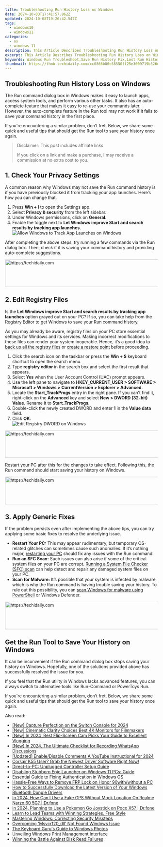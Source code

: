 ```yaml
---
title: Troubleshooting Run History Loss on Windows
date: 2024-10-03T17:41:57.862Z
updated: 2024-10-08T19:26:42.547Z
tags:
  - windows10
  - windows11
categories:
  - os
  - windows 11
description: This Article Describes Troubleshooting Run History Loss on Windows
excerpt: This Article Describes Troubleshooting Run History Loss on Windows
keywords: Windows Run Troubleshoot,Save Run History Fix,Lost Run History Solve,Clearing Run History Errors,Restore Past Run Data,Reinstate Run Logs,Reset Windows Run Info
thumbnail: https://thmb.techidaily.com/cc0866b80e38550ff25e3009719b526ea4484f9d37497b921eea5c41a1afe3dd.jpg
---
```


## Troubleshooting Run History Loss on Windows

 The Run command dialog box in Windows makes it easy to launch apps, access system tools, and perform various other tasks. It also has an auto-complete feature that makes it easy to re-use your commands later. However, the auto-complete feature in the Run tool may not work if it fails to save your command history in the first place.

 If you're encountering a similar problem, don’t fret. Below, we share some quick and useful tips that should get the Run tool to save your history once again.

>  Disclaimer: This post includes affiliate links
>
>  If you click on a link and make a purchase, I may receive a commission at no extra cost to you.
>

## 1\. Check Your Privacy Settings

 A common reason why Windows may not save the Run command history is if you have previously blocked it from tracking your app launches. Here’s how you can change that.

1. Press **Win + I** to open the Settings app.
2. Select **Privacy & security** from the left sidebar.
3. Under Windows permissions, click on **General**.
4. Enable the toggle next to **Let Windows improve Start and search results by tracking app launches**.  
![Allow Windows to Track App Launches on Windows](https://static1.makeuseofimages.com/wordpress/wp-content/uploads/2023/05/allow-windows-to-track-app-launches-on-windows.jpg)

 After completing the above steps, try running a few commands via the Run dialog box. Then, check if it is saving your command history and providing auto-complete suggestions.

<!-- affiliate ads begin -->
<a href="https://appsumo.8odi.net/c/5597632/2100530/7443" target="_top" id="2100530">
  <img src="//a.impactradius-go.com/display-ad/7443-2100530" border="0" alt="https://techidaily.com" width="728" height="90"/>
</a>
<img height="0" width="0" src="https://appsumo.8odi.net/i/5597632/2100530/7443" style="position:absolute;visibility:hidden;" border="0" />
<!-- affiliate ads end -->

## 2\. Edit Registry Files

 Is the **Let Windows improve Start and search results by tracking app launches** option grayed out on your PC? If so, you can take help from the Registry Editor to get Windows to save your Run command history.

 As you may already be aware, registry files on your PC store essential settings for Windows and its services. Making incorrect modifications to these files can render your system inoperable. Hence, it’s a good idea to [back up all the registry files](https://www.makeuseof.com/tag/backup-restore-windows-registry/) or [create a restore point](https://www.makeuseof.com/windows-11-create-restore-point/) before proceeding.

1. Click the search icon on the taskbar or press the **Win + S** keyboard shortcut to open the search menu.
2. Type **registry editor** in the search box and select the first result that appears.
3. Select **Yes** when the User Account Control (UAC) prompt appears.
4. Use the left pane to navigate to **HKEY\_CURRENT\_USER > SOFTWARE > Microsoft > Windows > CurrentVersion > Explorer > Advanced**.
5. Locate the **Start\_TrackProgs** entry in the right pane. If you can’t find it, right-click on the **Advanced** key and select **New > DWORD (32-bit) Value**. Rename it to **Start\_TrackProgs**.
6. Double-click the newly created DWORD and enter **1** in the **Value data** field.
7. Click **OK**.  
![Edit Registry DWORD on Windows](https://static1.makeuseofimages.com/wordpress/wp-content/uploads/2023/05/edit-registry-dword-on-windows.jpg)

<!-- affiliate ads begin -->
<a href="https://smilemakers.pxf.io/c/5597632/2123899/26106" target="_top" id="2123899">
  <img src="//a.impactradius-go.com/display-ad/26106-2123899" border="0" alt="https://techidaily.com" width="728" height="90"/>
</a>
<img height="0" width="0" src="https://smilemakers.pxf.io/i/5597632/2123899/26106" style="position:absolute;visibility:hidden;" border="0" />
<!-- affiliate ads end -->

 Restart your PC after this for the changes to take effect. Following this, the Run command should start saving your history on Windows.

<!-- affiliate ads begin -->
<a href="https://appsumo.8odi.net/c/5597632/2123733/7443" target="_top" id="2123733">
  <img src="//a.impactradius-go.com/display-ad/7443-2123733" border="0" alt="https://techidaily.com" width="728" height="90"/>
</a>
<img height="0" width="0" src="https://appsumo.8odi.net/i/5597632/2123733/7443" style="position:absolute;visibility:hidden;" border="0" />
<!-- affiliate ads end -->

## 3\. Apply Generic Fixes

 If the problem persists even after implementing the above tips, you can try applying some basic fixes to resolve the underlying issue.

* **Restart Your PC:** This may appear rudimentary, but temporary OS-related glitches can sometimes cause such anomalies. If it’s nothing major, [restarting your PC](https://www.makeuseof.com/windows-restart-methods/) should fix any issues with the Run command.
* **Run an SFC Scan:** Such issues can also arise if some of the critical system files on your PC are corrupt. [Running a System File Checker (SFC) scan](https://www.makeuseof.com/system-file-checker-sfc-windows/) can help detect and repair any damaged system files on your PC.
* **Scan for Malware:** It’s possible that your system is infected by malware, which is why the Run command is having trouble saving your history. To rule out this possibility, you can [scan Windows for malware using PowerShell](https://www.makeuseof.com/how-to-use-powershell-to-scan-windows-10-for-malware/) or Windows Defender.

<!-- affiliate ads begin -->
<a href="https://appsumo.8odi.net/c/5597632/2075462/7443" target="_top" id="2075462">
  <img src="//a.impactradius-go.com/display-ad/7443-2075462" border="0" alt="https://techidaily.com" width="728" height="90"/>
</a>
<img height="0" width="0" src="https://appsumo.8odi.net/i/5597632/2075462/7443" style="position:absolute;visibility:hidden;" border="0" />
<!-- affiliate ads end -->

## Get the Run Tool to Save Your History on Windows

 It can be inconvenient if the Run command dialog box stops saving your history on Windows. Hopefully, one of the solutions provided above has successfully resolved the issue for you.

 If you feel that the Run utility in Windows lacks advanced features, you can always switch to alternative tools like Run-Command or PowerToys Run.

 If you're encountering a similar problem, don’t fret. Below, we share some quick and useful tips that should get the Run tool to save your history once again.

<span class="atpl-alsoreadstyle">Also read:</span>
<div><ul>
<li><a href="https://screen-activity-recording.techidaily.com/new-capture-perfection-on-the-switch-console-for-2024/"><u>[New] Capture Perfection on the Switch Console for 2024</u></a></li>
<li><a href="https://extra-resources.techidaily.com/new-cinematic-clarity-choices-best-4k-monitors-for-filmmakers/"><u>[New] Cinematic Clarity Choices Best 4K Monitors for Filmmakers</u></a></li>
<li><a href="https://facebook-record-videos.techidaily.com/new-in-2024-best-flip-screen-cam-picks-your-guide-to-excellent-vlogging/"><u>[New] In 2024, Best Flip-Screen Cam Picks Your Guide to Excellent Vlogging</u></a></li>
<li><a href="https://screen-sharing-recording.techidaily.com/new-in-2024-the-ultimate-checklist-for-recording-whatsapp-discussions/"><u>[New] In 2024, The Ultimate Checklist for Recording WhatsApp Discussions</u></a></li>
<li><a href="https://facebook-record-videos.techidaily.com/updated-enabledisable-comments-a-youtube-instructional-for-2024/"><u>[Updated] Enable/Disable Comments A YouTube Instructional for 2024</u></a></li>
<li><a href="https://driver-download.techidaily.com/corsair-k55-user-grab-the-newest-driver-software-right-now/"><u>Corsair K55 User? Grab the Newest Driver Software Right Now!</u></a></li>
<li><a href="https://win11-tips.techidaily.com/direct-to-pc-unplugged-controller-setup-guide/"><u>Direct-to-PC: Unplugged Controller Setup Guide</u></a></li>
<li><a href="https://win11-tips.techidaily.com/disabling-stubborn-epic-launcher-on-windows-11-pcs-guide/"><u>Disabling Stubborn Epic Launcher on Windows 11 PCs: Guide</u></a></li>
<li><a href="https://win11-tips.techidaily.com/essential-guide-to-fixing-authentication-in-windows-os/"><u>Essential Guide to Fixing Authentication in Windows OS</u></a></li>
<li><a href="https://bypass-frp.techidaily.com/hassle-free-ways-to-remove-frp-lock-on-honor-90withwithout-a-pc-by-drfone-android/"><u>Hassle-Free Ways to Remove FRP Lock on Honor 90with/without a PC</u></a></li>
<li><a href="https://win-dash.techidaily.com/how-to-successfully-download-the-latest-version-of-your-windows-bluetooth-dongle-drivers/"><u>How to Successfully Download the Latest Version of Your Windows Bluetooth Dongle Drivers</u></a></li>
<li><a href="https://review-topics.techidaily.com/in-2024-how-can-i-use-a-fake-gps-without-mock-location-on-realme-narzo-60-5g-drfone-by-drfone-virtual-android/"><u>In 2024, How Can I Use a Fake GPS Without Mock Location On Realme Narzo 60 5G? | Dr.fone</u></a></li>
<li><a href="https://pokemon-go-android.techidaily.com/in-2024-planning-to-use-a-pokemon-go-joystick-on-poco-x5-drfone-by-drfone-virtual-android/"><u>In 2024, Planning to Use a Pokemon Go Joystick on Poco X5? | Dr.fone</u></a></li>
<li><a href="https://win11-tips.techidaily.com/learn-to-lead-teams-with-winning-strategies-free-style/"><u>Learn to Lead Teams with Winning Strategies, Free Style</u></a></li>
<li><a href="https://win11-tips.techidaily.com/mastering-windows-correcting-security-missteps/"><u>Mastering Windows: Correcting Security Missteps</u></a></li>
<li><a href="https://win11-tips.techidaily.com/overcoming-msvcr120dll-not-found-windows-issue/"><u>Overcoming 'Msvcr120_dll' Not Found Windows Issue</u></a></li>
<li><a href="https://win11-tips.techidaily.com/the-keyboard-gurus-guide-to-windows-photos/"><u>The Keyboard Guru's Guide to Windows Photos</u></a></li>
<li><a href="https://win11-tips.techidaily.com/unveiling-windows-print-management-interface/"><u>Unveiling Windows Print Management Interface</u></a></li>
<li><a href="https://win11-tips.techidaily.com/winning-the-battle-against-disk-read-failures/"><u>Winning the Battle Against Disk Read Failures</u></a></li>
</ul></div>

<ins class="adsbygoogle"
      style="display:block"
      data-ad-client="ca-pub-7571918770474297"
      data-ad-slot="8358498916"
      data-ad-format="auto"
      data-full-width-responsive="true"></ins>
    